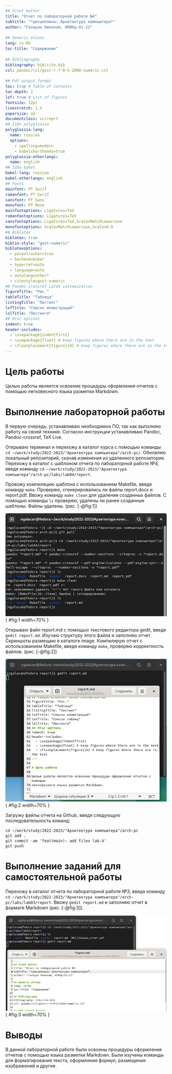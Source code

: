 ```yaml
---
## Front matter
title: "Отчет по лабораторной работе №4"
subtitle: "*дисциплина: Архитектура компьютера*"
author: "Галацан Николай, НПИбд-01-22"

## Generic otions
lang: ru-RU
toc-title: "Содержание"

## Bibliography
bibliography: bib/cite.bib
csl: pandoc/csl/gost-r-7-0-5-2008-numeric.csl

## Pdf output format
toc: true # Table of contents
toc-depth: 2
lof: true # List of figures
fontsize: 12pt
linestretch: 1.5
papersize: a4
documentclass: scrreprt
## I18n polyglossia
polyglossia-lang:
  name: russian
  options:
	- spelling=modern
	- babelshorthands=true
polyglossia-otherlangs:
  name: english
## I18n babel
babel-lang: russian
babel-otherlangs: english
## Fonts
mainfont: PT Serif
romanfont: PT Serif
sansfont: PT Sans
monofont: PT Mono
mainfontoptions: Ligatures=TeX
romanfontoptions: Ligatures=TeX
sansfontoptions: Ligatures=TeX,Scale=MatchLowercase
monofontoptions: Scale=MatchLowercase,Scale=0.9
## Biblatex
biblatex: true
biblio-style: "gost-numeric"
biblatexoptions:
  - parentracker=true
  - backend=biber
  - hyperref=auto
  - language=auto
  - autolang=other*
  - citestyle=gost-numeric
## Pandoc-crossref LaTeX customization
figureTitle: "Рис."
tableTitle: "Таблица"
listingTitle: "Листинг"
lofTitle: "Список иллюстраций"
lolTitle: "Листинги"
## Misc options
indent: true
header-includes:
  - \usepackage{indentfirst}
  - \usepackage{float} # keep figures where there are in the text
  - \floatplacement{figure}{H} # keep figures where there are in the text
---
```

# Цель работы

Целью работы является освоение процедуры оформления отчетов с помощью
легковесного языка разметки Markdown.

# Выполнение лабораторной работы
В первую очередь, устанавливаю необходимое ПО, так как выполняю работу на своей технике. 
Согласно инструкции устанавливаю Pandoc, Pandoc-crossref, TeX Live.

Открываю терминал и перехожу в каталог курса с помощью команды `cd ~/work/study/2022-2023/"Архитектура компьютера"/arch-pc/`. Обновляю локальный репозиторий, скачав изменения из удаленного репозитория. Перехожу в каталог с шаблоном отчета по лабораторной работе №4, введя команду `cd ~/work/study/2022-2023/"Архитектура компьютера"/arch-pc/labs/lab04/report`.

Провожу компиляцию шаблона с использованием Makefile, введя команду `make`. Проверяю, сгенерировались ли файлы report.docx и report.pdf. Ввожу команду `make clean` для удаления созданных файлов. С помощью команды `ls` проверяю, удалены ли ранее созданные шаблоны. Файлы удалены. (рис. [-@fig:1]) 

![Переход в репозиторий, обновление, компиляция шаблонов и удаление шаблонов](image/1.png){ #fig:1 width=70% }

Открываю файл report.md с помощью текстового редактора gedit, введя `gedit report.md`. Изучаю структуру этого файла и заполняю отчет. Скриншоты размещаю в каталоге image.
Компилирую отчет с использованием Makefile, введя команду `make`, проверяю корректность файлов. 
(рис. [-@fig:2])

![Заполнение отчета в gedit, компиляция](image/2.png){ #fig:2 width=70% }

Загружу файлы отчета на Github, введя следующую последовательность команд:
```
cd ~/work/study/2022-2023/"Архитектура компьютера"/arch-pc
git add .
git commit -am 'feat(main): add files lab-4'
git push

```
# Выполнение заданий для самостоятельной работы
Перехожу в каталог отчета по лабораторной работе №3, введя команду `cd ~/work/study/2022-2023/"Архитектура компьютера"/arch-pc/labs/lab03/report`. Ввожу `gedit report.md` и заполняю отчет в формате Markdown (рис. [-@fig:3]). 

![Заполнение отчета по ЛР №3 в gedit](image/3.png){ #fig:3 width=70% }

# Выводы

В данной лабораторной работе были освоены процедуры оформления отчетов с помощью языка разметки Markdown. Были изучены команды для форматирования текста, оформления формул, размещения изображений и другие.

